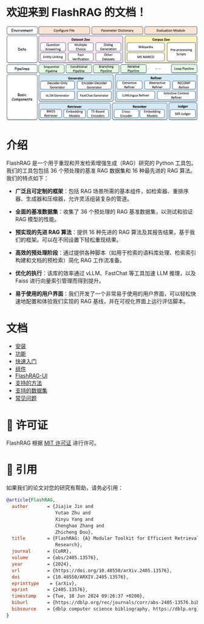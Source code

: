 # 欢迎来到 FlashRAG 的文档！

![](./asset/framework.jpg)

# 介绍

FlashRAG 是一个用于重现和开发检索增强生成（RAG）研究的 Python 工具包。我们的工具包包括 36 个预处理的基准 RAG 数据集和 16 种最先进的 RAG 算法。我们的特点如下：

- **广泛且可定制的框架**：包括 RAG 场景所需的基本组件，如检索器、重排序器、生成器和压缩器，允许灵活组装复杂的管道。

- **全面的基准数据集**：收集了 36 个预处理的 RAG 基准数据集，以测试和验证 RAG 模型的性能。

- **预实现的先进 RAG 算法**：提供 16 种先进的 RAG 算法及其报告结果，基于我们的框架。可以在不同设置下轻松重现结果。

- **高效的预处理阶段**：通过提供各种脚本（如用于检索的语料库处理、检索索引构建和文档的预检索）简化 RAG 工作流准备。

- **优化的执行**：该库的效率通过 vLLM、FastChat 等工具加速 LLM 推理，以及 Faiss 进行向量索引管理而得到提升。

- **易于使用的用户界面**：我们开发了一个非常易于使用的用户界面，可以轻松快速地配置和体验我们实现的 RAG 基线，并在可视化界面上运行评估脚本。

# 文档

- [安装](docs/installation.md)
- [功能](docs/features.md)
- [快速入门](docs/quick-start.md)
- [组件](docs/components.md)
- [FlashRAG-UI](docs/flashrag-ui.md)
- [支持的方法](docs/supporting-methods.md)
- [支持的数据集](docs/supporting-datasets.md)
- [常见问题](docs/faqs.md)

# :bookmark: 许可证

FlashRAG 根据 [<u>MIT 许可证</u>](https://github.com/RUC-NLPIR/FlashRAG/blob/main/LICENSE) 进行许可。

# :star2: 引用

如果我们的论文对您的研究有帮助，请务必引用：

```BibTex
@article{FlashRAG,
  author       = {Jiajie Jin and
                  Yutao Zhu and
                  Xinyu Yang and
                  Chenghao Zhang and
                  Zhicheng Dou},
  title        = {FlashRAG: {A} Modular Toolkit for Efficient Retrieval-Augmented Generation
                  Research},
  journal      = {CoRR},
  volume       = {abs/2405.13576},
  year         = {2024},
  url          = {https://doi.org/10.48550/arXiv.2405.13576},
  doi          = {10.48550/ARXIV.2405.13576},
  eprinttype    = {arXiv},
  eprint       = {2405.13576},
  timestamp    = {Tue, 18 Jun 2024 09:26:37 +0200},
  biburl       = {https://dblp.org/rec/journals/corr/abs-2405-13576.bib},
  bibsource    = {dblp computer science bibliography, https://dblp.org}
}
```
